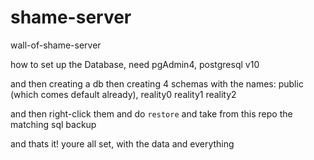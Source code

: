 # shame-server
wall-of-shame-server

how to set up the Database,
need pgAdmin4,
postgresql v10

and then creating a db
then creating 4 schemas with the names:
public (which comes default already),
reality0
reality1
reality2

and then right-click them and do `restore` and take from this repo the matching sql backup

and thats it!
youre all set, with the data and everything
